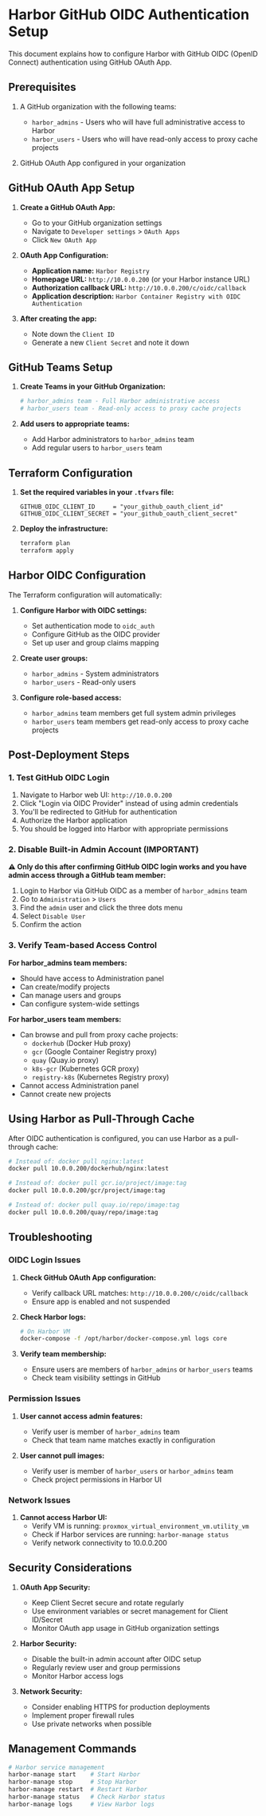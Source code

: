 # Harbor GitHub OIDC Authentication Setup

This document explains how to configure Harbor with GitHub OIDC (OpenID Connect) authentication using GitHub OAuth App.

## Prerequisites

1. A GitHub organization with the following teams:
   - `harbor_admins` - Users who will have full administrative access to Harbor
   - `harbor_users` - Users who will have read-only access to proxy cache projects

2. GitHub OAuth App configured in your organization

## GitHub OAuth App Setup

1. **Create a GitHub OAuth App:**
   - Go to your GitHub organization settings
   - Navigate to `Developer settings` > `OAuth Apps`
   - Click `New OAuth App`

2. **OAuth App Configuration:**
   - **Application name:** `Harbor Registry`
   - **Homepage URL:** `http://10.0.0.200` (or your Harbor instance URL)
   - **Authorization callback URL:** `http://10.0.0.200/c/oidc/callback`
   - **Application description:** `Harbor Container Registry with OIDC Authentication`

3. **After creating the app:**
   - Note down the `Client ID`
   - Generate a new `Client Secret` and note it down

## GitHub Teams Setup

1. **Create Teams in your GitHub Organization:**
   ```bash
   # harbor_admins team - Full Harbor administrative access
   # harbor_users team - Read-only access to proxy cache projects
   ```

2. **Add users to appropriate teams:**
   - Add Harbor administrators to `harbor_admins` team
   - Add regular users to `harbor_users` team

## Terraform Configuration

1. **Set the required variables in your `.tfvars` file:**
   ```hcl
   GITHUB_OIDC_CLIENT_ID     = "your_github_oauth_client_id"
   GITHUB_OIDC_CLIENT_SECRET = "your_github_oauth_client_secret"
   ```

2. **Deploy the infrastructure:**
   ```bash
   terraform plan
   terraform apply
   ```

## Harbor OIDC Configuration

The Terraform configuration will automatically:

1. **Configure Harbor with OIDC settings:**
   - Set authentication mode to `oidc_auth`
   - Configure GitHub as the OIDC provider
   - Set up user and group claims mapping

2. **Create user groups:**
   - `harbor_admins` - System administrators
   - `harbor_users` - Read-only users

3. **Configure role-based access:**
   - `harbor_admins` team members get full system admin privileges
   - `harbor_users` team members get read-only access to proxy cache projects

## Post-Deployment Steps

### 1. Test GitHub OIDC Login

1. Navigate to Harbor web UI: `http://10.0.0.200`
2. Click "Login via OIDC Provider" instead of using admin credentials
3. You'll be redirected to GitHub for authentication
4. Authorize the Harbor application
5. You should be logged into Harbor with appropriate permissions

### 2. Disable Built-in Admin Account (IMPORTANT)

**⚠️ Only do this after confirming GitHub OIDC login works and you have admin access through a GitHub team member:**

1. Login to Harbor via GitHub OIDC as a member of `harbor_admins` team
2. Go to `Administration` > `Users`
3. Find the `admin` user and click the three dots menu
4. Select `Disable User`
5. Confirm the action

### 3. Verify Team-based Access Control

**For harbor_admins team members:**
- Should have access to Administration panel
- Can create/modify projects
- Can manage users and groups
- Can configure system-wide settings

**For harbor_users team members:**
- Can browse and pull from proxy cache projects:
  - `dockerhub` (Docker Hub proxy)
  - `gcr` (Google Container Registry proxy)
  - `quay` (Quay.io proxy)
  - `k8s-gcr` (Kubernetes GCR proxy)
  - `registry-k8s` (Kubernetes Registry proxy)
- Cannot access Administration panel
- Cannot create new projects

## Using Harbor as Pull-Through Cache

After OIDC authentication is configured, you can use Harbor as a pull-through cache:

```bash
# Instead of: docker pull nginx:latest
docker pull 10.0.0.200/dockerhub/nginx:latest

# Instead of: docker pull gcr.io/project/image:tag
docker pull 10.0.0.200/gcr/project/image:tag

# Instead of: docker pull quay.io/repo/image:tag
docker pull 10.0.0.200/quay/repo/image:tag
```

## Troubleshooting

### OIDC Login Issues

1. **Check GitHub OAuth App configuration:**
   - Verify callback URL matches: `http://10.0.0.200/c/oidc/callback`
   - Ensure app is enabled and not suspended

2. **Check Harbor logs:**
   ```bash
   # On Harbor VM
   docker-compose -f /opt/harbor/docker-compose.yml logs core
   ```

3. **Verify team membership:**
   - Ensure users are members of `harbor_admins` or `harbor_users` teams
   - Check team visibility settings in GitHub

### Permission Issues

1. **User cannot access admin features:**
   - Verify user is member of `harbor_admins` team
   - Check that team name matches exactly in configuration

2. **User cannot pull images:**
   - Verify user is member of `harbor_users` or `harbor_admins` team
   - Check project permissions in Harbor UI

### Network Issues

1. **Cannot access Harbor UI:**
   - Verify VM is running: `proxmox_virtual_environment_vm.utility_vm`
   - Check if Harbor services are running: `harbor-manage status`
   - Verify network connectivity to 10.0.0.200

## Security Considerations

1. **OAuth App Security:**
   - Keep Client Secret secure and rotate regularly
   - Use environment variables or secret management for Client ID/Secret
   - Monitor OAuth app usage in GitHub organization settings

2. **Harbor Security:**
   - Disable the built-in admin account after OIDC setup
   - Regularly review user and group permissions
   - Monitor Harbor access logs

3. **Network Security:**
   - Consider enabling HTTPS for production deployments
   - Implement proper firewall rules
   - Use private networks when possible

## Management Commands

```bash
# Harbor service management
harbor-manage start    # Start Harbor
harbor-manage stop     # Stop Harbor
harbor-manage restart  # Restart Harbor
harbor-manage status   # Check Harbor status
harbor-manage logs     # View Harbor logs
```
